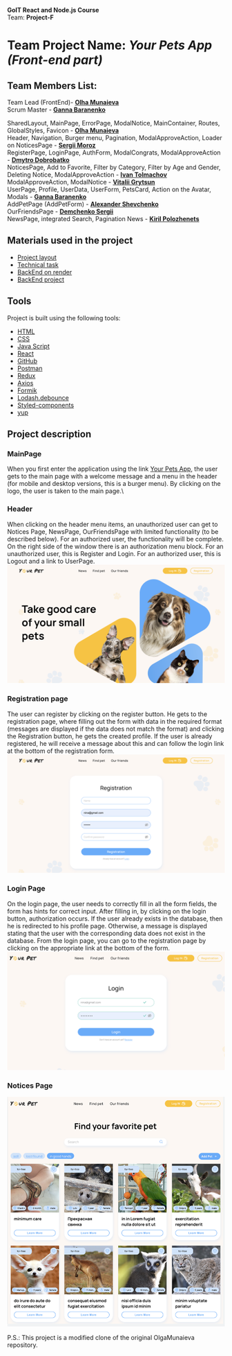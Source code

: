 **GoIT React and Node.js Course**\
Team: **Project-F**
# Team Project Name: ***Your Pets App (Front-end part)***

## Team Members List:

Team Lead (FrontEnd)- **[Olha Munaieva](https://github.com/OlgaMunaieva)**\
Scrum Master - **[Ganna Baranenko](https://github.com/ganna1008)**


SharedLayout, MainPage, ErrorPage, ModalNotice, MainContainer, Routes, GlobalStyles, Favicon - **[Olha Munaieva](https://github.com/OlgaMunaieva)**\
Header, Navigation, Burger menu, Pagination, ModalApproveAction, Loader on NoticesPage - **[Sergii Moroz](https://github.com/MorozSerhii)**\
RegisterPage, LoginPage, AuthForm, ModalCongrats, ModalApproveAction - **[Dmytro Dobrobatko](https://github.com/Dobryotec)**\
NoticesPage, Add to Favorite, Filter by Category, Filter by Age and Gender, Deleting Notice, ModalApproveAction - **[Ivan Tolmachov](https://github.com/IvanTolmachev)**\
ModalApproveAction, ModalNotice - **[Vitalii Grytsun](https://github.com/Deus2214)**\
UserPage, Profile, UserData, UserForm, PetsCard, Action on the Avatar, Modals - **[Ganna Baranenko](https://github.com/ganna1008)**\
AddPetPage (AddPetForm) - **[Alexander Shevchenko](https://github.com/AlexanderShevchenko112)**\
OurFriendsPage - **[Demchenko Sergii](https://github.com/Demniks)**\
NewsPage, integrated Search, Pagination News - **[Kiril Polozhenets](https://github.com/polokir)**

## Materials used in the project

- [Project layout](https://www.figma.com/file/0jlTykBnzSdnXWKtRMxhSV/Your-Pet-2.0)
- [Technical task](https://docs.google.com/spreadsheets/d/1dIjUkjuaTIrfkApsZXky48ftkJ-NDMkHYSL7hPSPr0Y/edit)
- [BackEnd on render](https://project-savepets05-be.onrender.com/api-docs/)
- [BackEnd project](https://github.com/VadimVyalov/project-savePets05-BE)

## Tools

Project is built using the following tools:

- [HTML](https://developer.mozilla.org/en-US/docs/Web/HTTP)
- [CSS](https://developer.mozilla.org/en-US/docs/Web/CSS/Reference)
- [Java Script](https://developer.mozilla.org/en-US/docs/Web/JavaScript)
- [React](https://react.dev/reference/react)
- [GitHub](https://github.com/)
- [Postman](https://www.postman.com/)
- [Redux](https://redux.js.org/)
- [Axios](https://axios-http.com/ru/docs/intro)
- [Formik](https://formik.org/)
- [Lodash.debounce](https://lodash.com/docs/)
- [Styled-components](https://www.styled-components.com/)
- [yup](https://www.npmjs.com/package/yup)

## Project description

### MainPage
When you first enter the application using the link [Your Pets App](https://olgamunaieva.github.io/project-savePets05/), the user gets to the main page with a welcome message and a menu in the header (for mobile and desktop versions, this is a burger menu). By clicking on the logo, the user is taken to the main page.\
### Header
When clicking on the header menu items, an unauthorized user can get to Notices Page, NewsPage, OurFriendsPage with limited functionality (to be described below). For an authorized user, the functionality will be complete. On the right side of the window there is an authorization menu block. For an unauthorized user, this is Register and Login. For an authorized user, this is Logout and a link to UserPage.
![Open main page](./assets/main-page.png)

### Registration page
 The user can register by clicking on the register button. He gets to the registration page, where filling out the form with data in the required format (messages are displayed if the data does not match the format) and clicking the Registration button, he gets the created profile. If the user is already registered, he will receive a message about this and can follow the login link at the bottom of the registration form.
![Registration page](./assets/registration-page.png)

### Login Page
 On the login page, the user needs to correctly fill in all the form fields, the form has hints for correct input. After filling in, by clicking on the login button, authorization occurs. If the user already exists in the database, then he is redirected to his profile page. Otherwise, a message is displayed stating that the user with the corresponding data does not exist in the database. From the login page, you can go to the registration page by clicking on the appropriate link at the bottom of the form.
![Login page](./assets/login-page.png)
### Notices Page


![Notices page](./assets/notice-page.png)


P.S.: This project is a modified clone of the original OlgaMunaieva repository.
